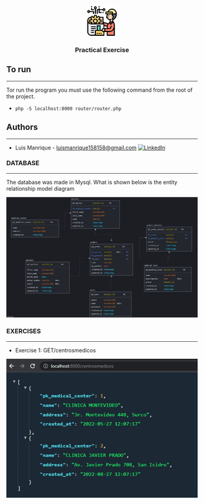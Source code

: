 <a name="readme-top"></a>


<!-- PROJECT LOGO -->
<br />
<div align="center">
  <a href="https://github.com/luismch158158/Assignment_by_projects">
    <img src="images/ingenieria.png" alt="Logo" width="80" height="80">
  </a>

<h3 align="center">Practical Exercise</h3>


</div>

## To run
---
Tor run the program you must use the following command from the root of the project.
- `php -S localhost:8000 router/router.php`

## Authors
---


- Luis Manrique - <luismanrique158158@gmail.com> [![LinkedIn][linkedin-shield]][linkedin-url-luis]

[linkedin-shield]: https://img.shields.io/badge/-LinkedIn-black.svg?style=for-the-badge&logo=linkedin&colorB=555
[linkedin-url-luis]: https://www.linkedin.com/in/luis-manrique158158/

### DATABASE
---
The database was made in Mysql. What is shown below is the entity relationship model diagram




<img src="images/database_mysql.JPG" alt="Logo">






### EXERCISES
---

- Exercise 1: GET/centrosmedicos

<img src="images/ejercicio_1.JPG" alt="Logo">
